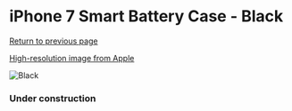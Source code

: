 # iPhone 7 Smart Battery Case - Black

[Return to previous page](/iphone_7)

[High-resolution image from Apple](https://store.storeimages.cdn-apple.com/8756/as-images.apple.com/is/MN002?wid=4500&hei=4500&fmt=png)

<div style="width: 384px"><img src="/everyphone/MN002.png" alt="Black"></div>

### Under construction
